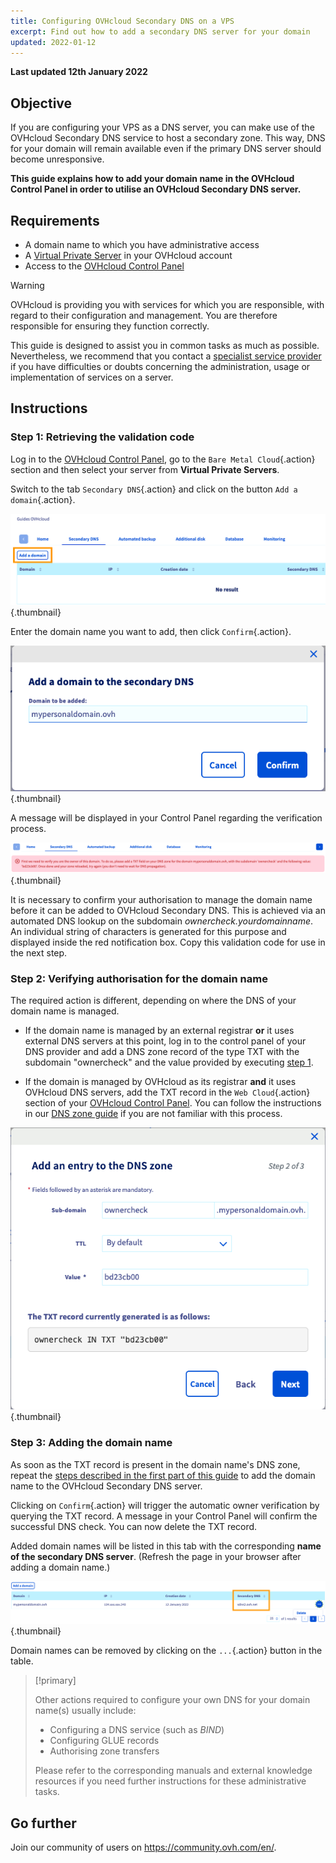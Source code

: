 ```yaml
---
title: Configuring OVHcloud Secondary DNS on a VPS
excerpt: Find out how to add a secondary DNS server for your domain
updated: 2022-01-12
---
```


**Last updated 12th January 2022**

## Objective

If you are configuring your VPS as a DNS server, you can make use of the OVHcloud Secondary DNS service to host a secondary zone. This way, DNS for your domain will remain available even if the primary DNS server should become unresponsive.

**This guide explains how to add your domain name in the OVHcloud Control Panel in order to utilise an OVHcloud Secondary DNS server.**

## Requirements

- A domain name to which you have administrative access
- A [Virtual Private Server](https://www.ovhcloud.com/en-gb/vps/) in your OVHcloud account
- Access to the [OVHcloud Control Panel](https://www.ovh.com/auth/?action=gotomanager&from=https://www.ovh.co.uk/&ovhSubsidiary=GB)

> [!warning]
>OVHcloud is providing you with services for which you are responsible, with regard to their configuration and management. You are therefore responsible for ensuring they function correctly.
>
>This guide is designed to assist you in common tasks as much as possible. Nevertheless, we recommend that you contact a [specialist service provider](https://partner.ovhcloud.com/en-gb/directory/) if you have difficulties or doubts concerning the administration, usage or implementation of services on a server.
>

## Instructions

### Step 1: Retrieving the validation code <a name="retrievecode"></a>

Log in to the [OVHcloud Control Panel](https://www.ovh.com/auth/?action=gotomanager&from=https://www.ovh.co.uk/&ovhSubsidiary=GB), go to the `Bare Metal Cloud`{.action} section and then select your server from **Virtual Private Servers**.

Switch to the tab `Secondary DNS`{.action} and click on the button `Add a domain`{.action}.

![Secondary DNS](images/sec-01.png){.thumbnail}

Enter the domain name you want to add, then click `Confirm`{.action}.

![Secondary DNS](images/sec-02.png){.thumbnail}

A message will be displayed in your Control Panel regarding the verification process.

![Secondary DNS](images/sec-03.png){.thumbnail}

It is necessary to confirm your authorisation to manage the domain name before it can be added to OVHcloud Secondary DNS. This is achieved via an automated DNS lookup on the subdomain *ownercheck.yourdomainname*. An individual string of characters is generated for this purpose and displayed inside the red notification box. Copy this validation code for use in the next step.

### Step 2: Verifying authorisation for the domain name <a name="verifyingdomain"></a>

The required action is different, depending on where the DNS of your domain name is managed.

- If the domain name is managed by an external registrar **or** it uses external DNS servers at this point, log in to the control panel of your DNS provider and add a DNS zone record of the type TXT with the subdomain "ownercheck" and the value provided by executing [step 1](#retrievecode).

- If the domain is managed by OVHcloud as its registrar **and** it uses OVHcloud DNS servers, add the TXT record in the `Web Cloud`{.action} section of your [OVHcloud Control Panel](https://www.ovh.com/auth/?action=gotomanager&from=https://www.ovh.co.uk/&ovhSubsidiary=GB). You can follow the instructions in our [DNS zone guide](/pages/web_cloud/domains/dns_zone_edit) if you are not familiar with this process.

![Secondary DNS](images/sec-04.png){.thumbnail}

### Step 3: Adding the domain name

As soon as the TXT record is present in the domain name's DNS zone, repeat the [steps described in the first part of this guide](#retrievecode) to add the domain name to the OVHcloud Secondary DNS server.

Clicking on `Confirm`{.action} will trigger the automatic owner verification by querying the TXT record. A message in your Control Panel will confirm the successful DNS check. You can now delete the TXT record.

Added domain names will be listed in this tab with the corresponding **name of the secondary DNS server**. (Refresh the page in your browser after adding a domain name.)

![Secondary DNS](images/sec-05.png){.thumbnail}

Domain names can be removed by clicking on the `...`{.action} button in the table.


> [!primary]
>
> Other actions required to configure your own DNS for your domain name(s) usually include:
>
> - Configuring a DNS service (such as *BIND*)
> - Configuring GLUE records
> - Authorising zone transfers
>
> Please refer to the corresponding manuals and external knowledge resources if you need further instructions for these administrative tasks.


## Go further

Join our community of users on <https://community.ovh.com/en/>.